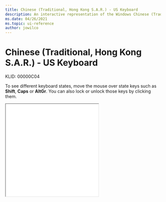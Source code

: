 ```yaml
---
title: Chinese (Traditional, Hong Kong S.A.R.) - US Keyboard
description: An interactive representation of the Windows Chinese (Traditional, Hong Kong S.A.R.) - US keyboard. To see different keyboard states, click or move the mouse over the state keys.
ms.date: 04/26/2021
ms.topic: ui-reference
author: jowilco
---
```


# Chinese (Traditional, Hong Kong S.A.R.) - US Keyboard

KLID: 00000C04

To see different keyboard states, move the mouse over state keys such as **Shift**, **Caps** or **AltGr**. You can also lock or unlock those keys by clicking them.

<iframe src="kbdus_5.html" height="300"></iframe>
